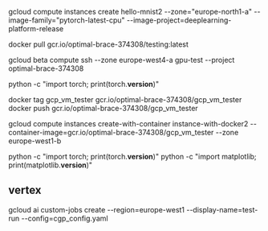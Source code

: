 gcloud compute instances create hello-mnist2 --zone="europe-north1-a" --image-family="pytorch-latest-cpu" --image-project=deeplearning-platform-release

docker pull gcr.io/optimal-brace-374308/testing:latest

gcloud beta compute ssh --zone europe-west4-a gpu-test --project optimal-brace-374308

python -c "import torch; print(torch.__version__)"

docker tag gcp_vm_tester gcr.io/optimal-brace-374308/gcp_vm_tester
docker push gcr.io/optimal-brace-374308/gcp_vm_tester

gcloud compute instances create-with-container instance-with-docker2 --container-image=gcr.io/optimal-brace-374308/gcp_vm_tester --zone europe-west1-b

python -c "import torch; print(torch.__version__)"
python -c "import matplotlib; print(matplotlib.__version__)"

## vertex
gcloud ai custom-jobs create --region=europe-west1 --display-name=test-run --config=cgp_config.yaml
